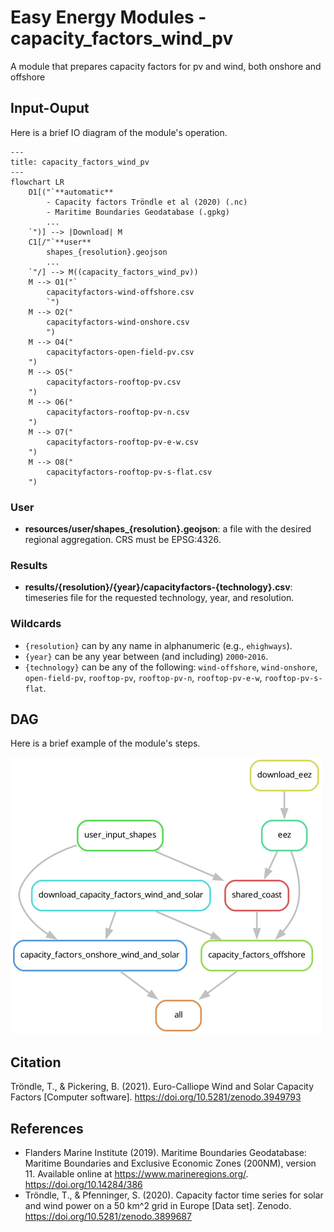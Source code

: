 # Easy Energy Modules - capacity_factors_wind_pv

A module that prepares capacity factors for pv and wind, both onshore and offshore

## Input-Ouput

Here is a brief IO diagram of the module's operation.

```mermaid
---
title: capacity_factors_wind_pv
---
flowchart LR
    D1[("`**automatic**
        - Capacity factors Tröndle et al (2020) (.nc)
        - Maritime Boundaries Geodatabase (.gpkg)
        ...
    `")] --> |Download| M
    C1[/"`**user**
        shapes_{resolution}.geojson
        ...
    `"/] --> M((capacity_factors_wind_pv))
    M --> O1("`
        capacityfactors-wind-offshore.csv
        `")
    M --> O2("
        capacityfactors-wind-onshore.csv
        ")
    M --> O4("
        capacityfactors-open-field-pv.csv
    ")
    M --> O5("
        capacityfactors-rooftop-pv.csv
    ")
    M --> O6("
        capacityfactors-rooftop-pv-n.csv
    ")
    M --> O7("
        capacityfactors-rooftop-pv-e-w.csv
    ")
    M --> O8("
        capacityfactors-rooftop-pv-s-flat.csv
    ")
```

### User

- **resources/user/shapes_{resolution}.geojson**: a file with the desired regional aggregation. CRS must be EPSG:4326.

### Results

- **results/{resolution}/{year}/capacityfactors-{technology}.csv**: timeseries file for the requested technology, year, and resolution.

### Wildcards

- `{resolution}` can by any name in alphanumeric (e.g., `ehighways`).
- `{year}` can be any year between (and including) `2000`-`2016`.
- `{technology}` can be any of the following: `wind-offshore`, `wind-onshore`, `open-field-pv`, `rooftop-pv`, `rooftop-pv-n`, `rooftop-pv-e-w`, `rooftop-pv-s-flat`.

## DAG

Here is a brief example of the module's steps.

![DAG](rulegraph.png)

## Citation

Tröndle, T., & Pickering, B. (2021). Euro-Calliope Wind and Solar Capacity Factors [Computer software]. <https://doi.org/10.5281/zenodo.3949793>

## References

- Flanders Marine Institute (2019). Maritime Boundaries Geodatabase: Maritime Boundaries and Exclusive Economic Zones (200NM), version 11. Available online at <https://www.marineregions.org/>. <https://doi.org/10.14284/386>
- Tröndle, T., & Pfenninger, S. (2020). Capacity factor time series for solar and wind power on a 50 km^2 grid in Europe [Data set]. Zenodo. <https://doi.org/10.5281/zenodo.3899687>
